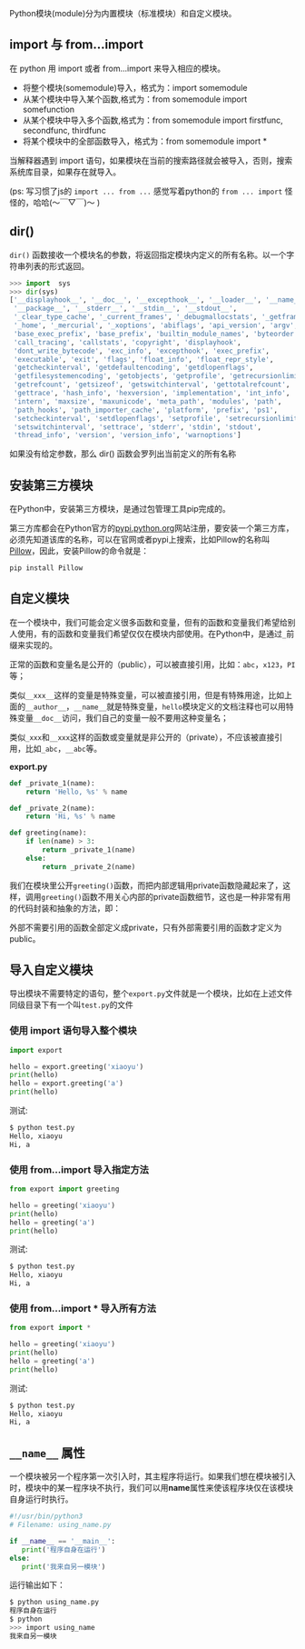 
Python模块(module)分为内置模块（标准模块）和自定义模块。

<a name="a80d264c"></a>
## import 与 from...import

在 python 用 import 或者 from...import 来导入相应的模块。

- 将整个模块(somemodule)导入，格式为：import somemodule
- 从某个模块中导入某个函数,格式为：from somemodule import somefunction
- 从某个模块中导入多个函数,格式为：from somemodule import firstfunc, secondfunc, thirdfunc
- 将某个模块中的全部函数导入，格式为：from somemodule import *

当解释器遇到 import 语句，如果模块在当前的搜索路径就会被导入，否则，搜索系统库目录，如果存在就导入。

(ps: 写习惯了js的 `import ... from ...` 感觉写着python的 `from ... import` 怪怪的，哈哈(～￣▽￣)～ )

<a name="2e8ca547"></a>
## dir()

`dir()` 函数接收一个模块名的参数，将返回指定模块内定义的所有名称。以一个字符串列表的形式返回。

```python
>>> import  sys
>>> dir(sys)
['__displayhook__', '__doc__', '__excepthook__', '__loader__', '__name__',
 '__package__', '__stderr__', '__stdin__', '__stdout__',
 '_clear_type_cache', '_current_frames', '_debugmallocstats', '_getframe',
 '_home', '_mercurial', '_xoptions', 'abiflags', 'api_version', 'argv',
 'base_exec_prefix', 'base_prefix', 'builtin_module_names', 'byteorder',
 'call_tracing', 'callstats', 'copyright', 'displayhook',
 'dont_write_bytecode', 'exc_info', 'excepthook', 'exec_prefix',
 'executable', 'exit', 'flags', 'float_info', 'float_repr_style',
 'getcheckinterval', 'getdefaultencoding', 'getdlopenflags',
 'getfilesystemencoding', 'getobjects', 'getprofile', 'getrecursionlimit',
 'getrefcount', 'getsizeof', 'getswitchinterval', 'gettotalrefcount',
 'gettrace', 'hash_info', 'hexversion', 'implementation', 'int_info',
 'intern', 'maxsize', 'maxunicode', 'meta_path', 'modules', 'path',
 'path_hooks', 'path_importer_cache', 'platform', 'prefix', 'ps1',
 'setcheckinterval', 'setdlopenflags', 'setprofile', 'setrecursionlimit',
 'setswitchinterval', 'settrace', 'stderr', 'stdin', 'stdout',
 'thread_info', 'version', 'version_info', 'warnoptions']
```

如果没有给定参数，那么 dir() 函数会罗列出当前定义的所有名称

<a name="14ae946b"></a>
## 安装第三方模块

在Python中，安装第三方模块，是通过包管理工具pip完成的。

第三方库都会在Python官方的[pypi.python.org](https://pypi.python.org/)网站注册，要安装一个第三方库，必须先知道该库的名称，可以在官网或者pypi上搜索，比如Pillow的名称叫[Pillow](https://pypi.python.org/pypi/Pillow/)，因此，安装Pillow的命令就是：

```python
pip install Pillow
```


<a name="e33257b9"></a>
## 自定义模块

在一个模块中，我们可能会定义很多函数和变量，但有的函数和变量我们希望给别人使用，有的函数和变量我们希望仅仅在模块内部使用。在Python中，是通过`_`前缀来实现的。

正常的函数和变量名是公开的（public），可以被直接引用，比如：`abc`，`x123`，`PI`等；

类似`__xxx__`这样的变量是特殊变量，可以被直接引用，但是有特殊用途，比如上面的`__author__`，`__name__`就是特殊变量，`hello`模块定义的文档注释也可以用特殊变量`__doc__`访问，我们自己的变量一般不要用这种变量名；

类似`_xxx`和`__xxx`这样的函数或变量就是非公开的（private），不应该被直接引用，比如`_abc`，`__abc`等。

**export.py**

```python
def _private_1(name):
    return 'Hello, %s' % name

def _private_2(name):
    return 'Hi, %s' % name

def greeting(name):
    if len(name) > 3:
        return _private_1(name)
    else:
        return _private_2(name)
```

我们在模块里公开`greeting()`函数，而把内部逻辑用private函数隐藏起来了，这样，调用`greeting()`函数不用关心内部的private函数细节，这也是一种非常有用的代码封装和抽象的方法，即：

外部不需要引用的函数全部定义成private，只有外部需要引用的函数才定义为public。

<a name="39ae6499"></a>
## 导入自定义模块

导出模块不需要特定的语句，整个`export.py`文件就是一个模块，比如在上述文件同级目录下有一个叫`test.py`的文件

<a name="46e8d3dc"></a>
### 使用 import 语句导入整个模块

```python
import export

hello = export.greeting('xiaoyu')
print(hello)
hello = export.greeting('a')
print(hello)
```

测试:

```bash
$ python test.py
Hello, xiaoyu
Hi, a
```

<a name="6f4045fa"></a>
### 使用 from...import 导入指定方法

```python
from export import greeting

hello = greeting('xiaoyu')
print(hello)
hello = greeting('a')
print(hello)
```

测试:

```bash
$ python test.py
Hello, xiaoyu
Hi, a
```

<a name="47336b78"></a>
### 使用 from…import * 导入所有方法

```python
from export import *

hello = greeting('xiaoyu')
print(hello)
hello = greeting('a')
print(hello)
```

测试:

```bash
$ python test.py
Hello, xiaoyu
Hi, a
```

<a name="5b89934e"></a>
## `__name__` 属性

一个模块被另一个程序第一次引入时，其主程序将运行。如果我们想在模块被引入时，模块中的某一程序块不执行，我们可以用**name**属性来使该程序块仅在该模块自身运行时执行。

```python
#!/usr/bin/python3
# Filename: using_name.py

if __name__ == '__main__':
   print('程序自身在运行')
else:
   print('我来自另一模块')
```

运行输出如下：

```bash
$ python using_name.py
程序自身在运行
$ python
>>> import using_name
我来自另一模块
```
